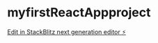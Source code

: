 # myfirstReactAppproject

[Edit in StackBlitz next generation editor ⚡️](https://stackblitz.com/~/github.com/Pawan-pv/myfirstReactAppproject)